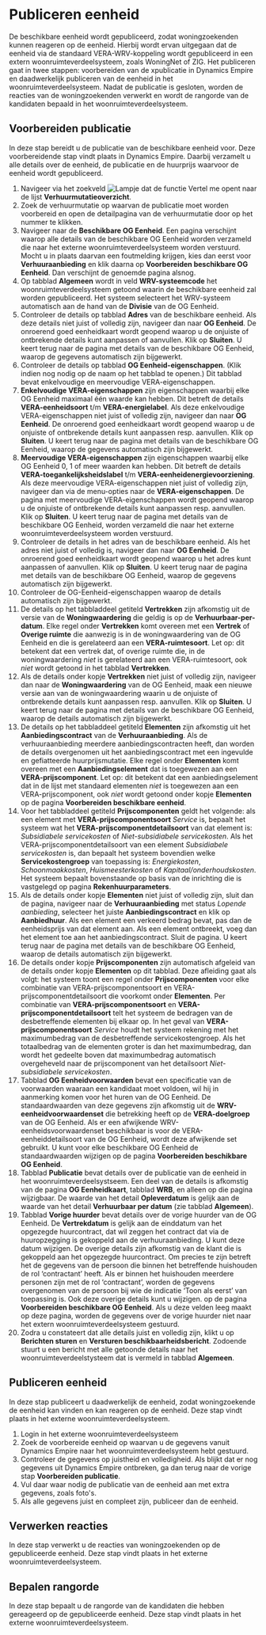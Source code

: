 # Publiceren eenheid

De beschikbare eenheid wordt gepubliceerd, zodat woningzoekenden kunnen reageren op de eenheid. Hierbij wordt ervan uitgegaan dat de eenheid via de standaard VERA-WRV-koppeling wordt gepubliceerd in een extern woonruimteverdeelsysteem, zoals WoningNet of ZIG. 
Het publiceren gaat in twee stappen: voorbereiden van de xpublicatie in Dynamics Empire en daadwerkelijk publiceren van de eenheid in het woonruimteverdeelsysteem. Nadat de publicatie is gesloten, worden de reacties van de woningzoekenden verwerkt en wordt de rangorde van de kandidaten bepaald in het woonruimteverdeelsysteem.  


## Voorbereiden publicatie   

In deze stap bereidt u de publicatie van de beschikbare eenheid voor. Deze voorbereidende stap vindt plaats in Dynamics Empire. Daarbij verzamelt u alle details over de eenheid, de publicatie en de huurprijs waarvoor de eenheid wordt gepubliceerd. 

 1. Navigeer via het zoekveld ![Lampje dat de functie Vertel me opent](https://docs.microsoft.com/nl-NL/dynamics365/business-central/media/ui-search/search_small.png "Vertel me wat u wilt doen") naar de lijst **Verhuurmutatieoverzicht**.
 2. Zoek de verhuurmutatie op waarvan de publicatie moet worden voorbereid en open de detailpagina van de verhuurmutatie door op het nummer te klikken. 
 3. Navigeer naar de **Beschikbare OG Eenheid**.  Een pagina verschijnt waarop alle details van de beschikbare OG Eenheid worden verzameld die naar het externe woonruimteverdeelsysteem worden verstuurd.  Mocht u in plaats daarvan een foutmelding krijgen, kies dan eerst voor **Verhuuraanbieding** en klik daarna op **Voorbereiden beschikbare OG Eenheid**.  Dan verschijnt de genoemde pagina alsnog.
 4. Op tabblad **Algemeen** wordt in veld **WRV-systeemcode** het woonruimteverdeelsysteem getoond waarin de beschikbare eenheid zal worden gepubliceerd. Het systeem selecteert het WRV-systeem automatisch aan de hand van de **Divisie** van de OG Eenheid. 
 5. Controleer de details op tabblad **Adres** van de beschikbare eenheid. Als deze details niet juist of volledig zijn, navigeer dan naar **OG Eenheid**. De onroerend goed eenheidkaart wordt geopend waarop u de onjuiste of ontbrekende details kunt aanpassen of aanvullen. Klik op **Sluiten**. U keert terug naar de pagina met details van de beschikbare OG Eenheid, waarop de gegevens automatisch zijn bijgewerkt. 
 6. Controleer de details op tabblad **OG Eenheid-eigenschappen**.  (Klik indien nog nodig op de naam op het tabblad te openen.) Dit tabblad bevat enkelvoudige en meervoudige VERA-eigenschappen. 
 7. **Enkelvoudige VERA-eigenschappen** zijn eigenschappen waarbij elke OG Eenheid maximaal één waarde kan hebben. Dit betreft de details **VERA-eenheidsoort** t/m **VERA-energielabel**.  Als deze enkelvoudige VERA-eigenschappen niet juist of volledig zijn, navigeer dan naar **OG Eenheid**. De onroerend goed eenheidkaart wordt geopend waarop u de onjuiste of ontbrekende details kunt aanpassen resp. aanvullen. Klik op **Sluiten**. U keert terug naar de pagina met details van de beschikbare OG Eenheid, waarop de gegevens automatisch zijn bijgewerkt. 
 8. **Meervoudige VERA-eigenschappen** zijn eigenschappen waarbij elke OG Eenheid 0, 1 of meer waarden kan hebben. Dit betreft de details **VERA-toegankelijksheidslabel** t/m  **VERA-eenheidenergievoorziening**.  Als deze meervoudige VERA-eigenschappen niet juist of volledig zijn, navigeer dan via de menu-opties naar de **VERA-eigenschappen**. De pagina met meervoudige VERA-eigenschappen wordt geopend waarop u de onjuiste of ontbrekende details kunt aanpassen resp. aanvullen. Klik op **Sluiten**. U keert terug naar de pagina met details van de beschikbare OG Eenheid, worden verzameld die naar het externe woonruimteverdeelsysteem worden verstuurd. 
 9. Controleer de details in het adres van de beschikbare eenheid. Als het adres niet juist of volledig is, navigeer dan naar **OG Eenheid**. De onroerend goed eenheidkaart wordt geopend waarop u het adres kunt aanpassen of aanvullen. Klik op **Sluiten**. U keert terug naar de pagina met details van de beschikbare OG Eenheid, waarop de gegevens automatisch zijn bijgewerkt. 
 10. Controleer de OG-Eenheid-eigenschappen waarop de details automatisch zijn bijgewerkt. 
 11. De details op het tabbladdeel getiteld **Vertrekken** zijn afkomstig uit de versie van de **Woningwaardering** die geldig is op de **Verhuurbaar-per-datum**. Elke regel onder **Vertrekken** komt overeen met een **Vertrek** of **Overige ruimte** die aanwezig is in de woningwaardering van de OG Eenheid en die is gerelateerd aan een **VERA-ruimtesoort**. Let op: dit betekent dat een vertrek dat, of overige ruimte die, in de woningwaardering *niet* is gerelateerd aan een VERA-ruimtesoort, ook *niet* wordt getoond in het tabblad **Vertrekken**. 
 12. Als de details onder kopje **Vertrekken** niet juist of volledig zijn, navigeer dan naar de **Woningwaardering** van de OG Eenheid, maak een nieuwe versie aan van de woningwaardering waarin u de onjuiste of ontbrekende details kunt aanpassen resp. aanvullen. Klik op **Sluiten**. U keert terug naar de pagina met details van de beschikbare OG Eenheid, waarop de details automatisch zijn bijgewerkt. 
 13. De details op het tabbladdeel getiteld **Elementen** zijn afkomstig uit het **Aanbiedingscontract** van de **Verhuuraanbieding**.  Als de verhuuraanbieding meerdere aanbiedingscontracten heeft, dan worden de details overgenomen uit het aanbiedingscontract met een ingevulde en gefiatteerde huurprijsmutatie. Elke regel onder **Elementen** komt overeen met een **Aanbiedingselement** dat is toegewezen aan een **VERA-prijscomponent**. Let op: dit betekent dat een aanbiedingselement dat in de lijst met standaard elementen *niet* is toegewezen aan een VERA-prijscomponent, ook *niet* wordt getoond onder kopje **Elementen** op de pagina **Voorbereiden beschikbare eenheid**.
 14. Voor het tabbladdeel getiteld **Prijscomponenten** geldt het volgende: als een element met **VERA-prijscomponentsoort** *Service* is, bepaalt het systeem wat het **VERA-prijscomponentdetailsoort** van dat element is: *Subsidiabele servicekosten* of *Niet-subsidiabele servicekosten*. Als het VERA-prijscomponentdetailsoort van een element *Subsidiabele servicekosten* is, dan bepaalt het systeem bovendien welke **Servicekostengroep** van toepassing is: *Energiekosten*, *Schoonmaakkosten*, *Huismeesterkosten* of *Kapitaal/onderhoudskosten*. Het systeem bepaalt bovenstaande op basis van de inrichting die is vastgelegd op pagina **Rekenhuurparameters**. 
 15. Als de details onder kopje **Elementen** niet juist of volledig zijn, sluit dan de pagina, navigeer naar de **Verhuuraanbieding** met status *Lopende aanbieding*, selecteer het juiste **Aanbiedingscontract** en klik op **Aanbiedhuur**. Als een element een verkeerd bedrag bevat, pas dan de eenheidsprijs van dat element aan. Als een element ontbreekt, voeg dan het element toe aan het aanbiedingscontract. Sluit de pagina. U keert terug naar de pagina met details van de beschikbare OG Eenheid, waarop de details automatisch zijn bijgewerkt. 
 16. De details onder kopje **Prijscomponenten** zijn automatisch afgeleid van de details onder kopje **Elementen** op dit tabblad. Deze afleiding gaat als volgt: het systeem toont een regel onder **Prijscomponenten** voor elke combinatie van VERA-prijscomponentsoort en VERA-prijscomponentdetailsoort die voorkomt onder **Elementen**. Per combinatie van **VERA-prijscomponentsoort** en **VERA-prijscomponentdetailsoort** telt het systeem de bedragen van de desbetreffende elementen bij elkaar op. In het geval van **VERA-prijscomponentsoort** *Service* houdt het systeem rekening met het maximumbedrag van de desbetreffende servicekostengroep. Als het totaalbedrag van de elementen groter is dan het maximumbedrag, dan wordt het gedeelte boven dat maximumbedrag automatisch overgeheveld naar de prijscomponent van het detailsoort *Niet-subsidiabele servicekosten*. 
 17. Tabblad **OG Eenheidvoorwaarden** bevat een specificatie van de voorwaarden waaraan een kandidaat moet voldoen, wil hij in aanmerking komen voor het huren van de OG Eenheid. De standaardwaarden van deze gegevens zijn afkomstig uit de **WRV-eenheidvoorwaardenset** die betrekking heeft op de **VERA-doelgroep** van de OG Eenheid. Als er een afwijkende WRV-eenheidsvoorwaardenset beschikbaar is voor de VERA-eenheiddetailsoort van de OG Eenheid, wordt deze afwijkende set gebruikt. U kunt voor elke beschikbare OG Eenheid de standaardwaarden wijzigen op de pagina **Voorbereiden beschikbare OG Eenheid**. 
 18. Tabblad **Publicatie** bevat details over de publicatie van de eenheid in het woonruimteverdeelsystseem. Een deel van de details is afkomstig van de pagina **OG Eenheidkaart**, tabblad **WRB**, en alleen op die pagina wijzigbaar. De waarde van het detail **Opleverdatum** is gelijk aan de waarde van het detail **Verhuurbaar per datum** (zie tabblad **Algemeen**). 
 19. Tabblad **Vorige huurder** bevat details over de vorige huurder van de OG Eenheid. De **Vertrekdatum** is gelijk aan de einddatum van het opgezegde huurcontract, dat wil zeggen het contract dat via de huuropzegging is gekoppeld aan de verhuuraanbieding. U kunt deze datum wijzigen. De overige details zijn afkomstig van de klant die is gekoppeld aan het opgezegde huurcontract. Om precies te zijn betreft het de gegevens van de persoon die binnen het betreffende huishouden de rol ‘contractant’ heeft. Als er binnen het huishouden meerdere personen zijn met de rol ‘contractant’, worden de gegevens overgenomen van de persoon bij wie de indicatie ‘Toon als eerst’ van toepassing is. Ook deze overige details kunt u wijzigen.  op de pagina **Voorbereiden beschikbare OG Eenheid**. Als u deze velden leeg maakt op deze pagina, worden de gegevens over de vorige huurder niet naar het extern woonruimteverdeelsysteem gestuurd. 
 20. Zodra u constateert dat alle details juist en volledig zijn, klikt u op **Berichten sturen** en **Versturen beschikbaarheidsbericht**.  Zodoende stuurt u een bericht met alle getoonde details naar het woonruimteverdeelstysteem dat is vermeld in tabblad **Algemeen**.  
 

## Publiceren eenheid 

In deze stap publiceert u daadwerkelijk de eenheid, zodat woningzoekende de eenheid kan vinden en kan reageren op de eenheid. Deze stap vindt plaats in het externe woonruimteverdeelsysteem.  

1. Login in het externe woonruimteverdeelsysteem 
2. Zoek de voorbereide eenheid op waarvan u de gegevens vanuit Dynamics Empire naar het woonruimteverdeelsysteem hebt gestuurd. 
3. Controleer de gegevens op juistheid en volledigheid. Als blijkt dat er nog gegevens uit Dynamics Empire ontbreken, ga dan terug naar de vorige stap **Voorbereiden publicatie**. 
4. Vul daar waar nodig de publicatie van de eenheid aan met extra gegevens, zoals foto's. 
5. Als alle gegevens juist en compleet zijn, publiceer dan de eenheid.  


## Verwerken reacties  

In deze stap verwerkt u de reacties van woningzoekenden op de gepubliceerde eenheid. Deze stap vindt plaats in het externe woonruimteverdeelsysteem. 


## Bepalen rangorde  

In deze stap bepaalt u de rangorde van de kandidaten die hebben gereageerd op de gepubliceerde eenheid. Deze stap vindt plaats in het externe woonruimteverdeelsysteem. 

<!--stackedit_data:
eyJoaXN0b3J5IjpbMzY4NjIwMjExLC02MDIyMjI1NTYsLTEzMj
YzMDQ3ODIsMTE2MTU1OTU1NCwxMDg3MTE5Mjk0LDkxNjIyNDQ3
MSwxMzUzMjk0ODU0LDE3MjE1OTc5NzgsMjkyNzMwMjg2LDkwMz
cxNzEzNywtMzU3NTc3NTI5XX0=
-->